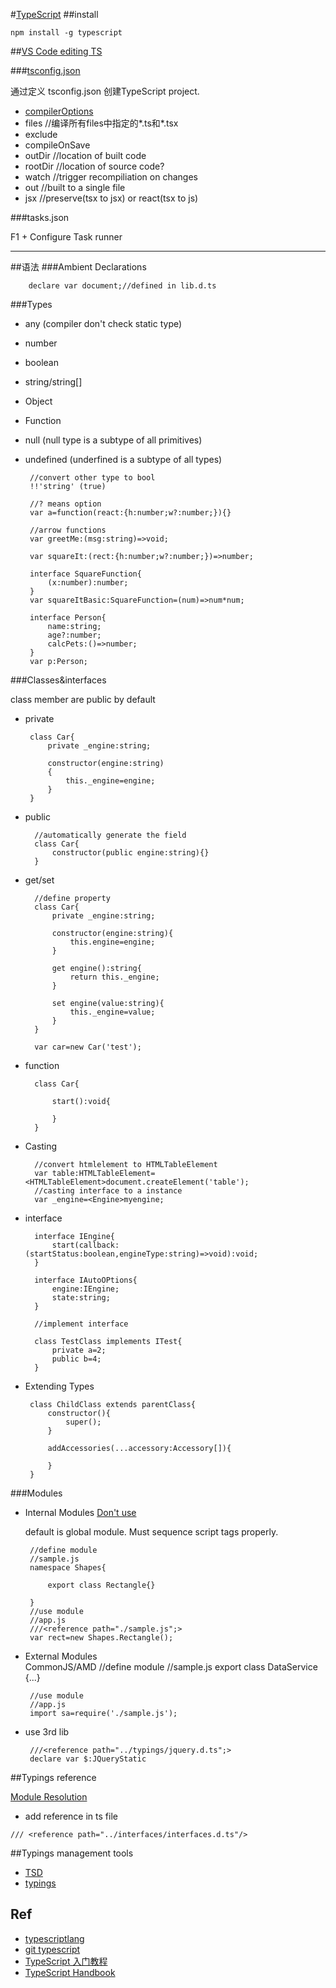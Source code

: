 #[TypeScript](https://github.com/Microsoft/TypeScript/blob/master/doc/spec.md)
##install

    npm install -g typescript
    
    
##[VS Code editing TS](https://code.visualstudio.com/Docs/languages/typescript)

###[tsconfig.json](http://www.typescriptlang.org/docs/handbook/tsconfig.json.html)

通过定义 tsconfig.json  创建TypeScript project.

+ [compilerOptions](http://www.typescriptlang.org/docs/handbook/compiler-options.html)
+ files   //编译所有files中指定的*.ts和*.tsx 
+ exclude
+ compileOnSave
+ outDir   //location of built code
+ rootDir //location of source code?
+ watch //trigger recompiliation on changes
+ out //built to a single file
+ jsx //preserve(tsx to jsx) or react(tsx to js)

###tasks.json

F1 + Configure Task runner

***

##语法 
###Ambient Declarations

        declare var document;//defined in lib.d.ts
        
 ###Types
 
 + any (compiler don't check static type)
 + number
 + boolean
 + string/string[]
 + Object
 + Function
 + null (null type is a subtype of all primitives)
 + undefined (underfined is a subtype of all types)
 
        //convert other type to bool
        !!'string' (true)
        
        //? means option
        var a=function(react:{h:number;w?:number;}){}
        
        //arrow functions
        var greetMe:(msg:string)=>void;
        
        var squareIt:(rect:{h:number;w?:number;})=>number;
        
        interface SquareFunction{
            (x:number):number;
        }
        var squareItBasic:SquareFunction=(num)=>num*num;
        
        interface Person{
            name:string;
            age?:number;
            calcPets:()=>number;
        }
        var p:Person;
 
 
 
 ###Classes&interfaces
 
 class member are public by default
 
 + private
 
        class Car{
            private _engine:string;
            
            constructor(engine:string)
            {
                this._engine=engine;
            }
        }

+ public 
      
        //automatically generate the field
        class Car{
            constructor(public engine:string){}
        }
        
+ get/set
     
        //define property
        class Car{
            private _engine:string;
            
            constructor(engine:string){
                this.engine=engine;
            }
            
            get engine():string{
                return this._engine;
            }
            
            set engine(value:string){
                this._engine=value;
            }
        }
        
        var car=new Car('test');
   
+ function

        class Car{
            
            start():void{
                
            }
        }  
   
+ Casting
 
        //convert htmlelement to HTMLTableElement
        var table:HTMLTableElement=<HTMLTableElement>document.createElement('table');
        //casting interface to a instance
        var _engine=<Engine>myengine;
    
+ interface

        interface IEngine{
            start(callback:(startStatus:boolean,engineType:string)=>void):void;
        }

        interface IAutoOPtions{
            engine:IEngine;
            state:string;
        }

        //implement interface

        class TestClass implements ITest{
            private a=2;
            public b=4;
        }


 + Extending Types

        class ChildClass extends parentClass{
            constructor(){
                super();
            }
            
            addAccessories(...accessory:Accessory[]){
                
            }
        }
 
 ###Modules
 
 + Internal Modules   [Don't use](https://www.stevefenton.co.uk/2015/05/stop-mixing-typescript-internal-and-external-modules/)
 
   default is global module. Must sequence script tags properly.
 
 
        //define module
        //sample.js
        namespace Shapes{
            
            export class Rectangle{}
            
        }
        //use module
        //app.js
        ///<reference path="./sample.js";>
        var rect=new Shapes.Rectangle();
 
 + External Modules  
   CommonJS/AMD
        //define module
        //sample.js
        export class DataService {...}
        
        //use module
        //app.js
        import sa=require('./sample.js');
        
 + use 3rd lib
 
        ///<reference path="../typings/jquery.d.ts";>
        declare var $:JQueryStatic


##Typings reference   

[Module Resolution](https://www.typescriptlang.org/docs/handbook/module-resolution.html)

+ add reference in ts file

`/// <reference path="../interfaces/interfaces.d.ts"/>`


##Typings management tools
+ [TSD](http://definitelytyped.org)
+ [typings](https://github.com/typings/typings)


## Ref
 + [typescriptlang](http://www.typescriptlang.org/docs/tutorial.html)
 + [git typescript](https://github.com/Microsoft/TypeScript/blob/master/doc/spec.md)
 + [TypeScript 入门教程](https://ts.xcatliu.com/)
 + [TypeScript Handbook](https://www.runoob.com/manual/gitbook/TypeScript/_book/index.html)